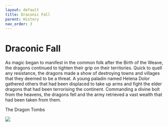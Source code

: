 ```yaml
---
layout: default
title: Draconic Fall
parent: History
nav_order: 3
---
```


# Draconic Fall

As magic began to manifest in the common folk after the Birth of the Weave, the dragons continued to tighten their grip on their territories. Quick to quell any resistance, the dragons made a show of destroying towns and villages that they deemed to be a threat. A young paladin named Helena Dolor gathered others that had been displaced to take up arms and fight the elder dragons that had been terrorising the continent. Commanding a divine bolt from the heavens, the dragons fell and the army retrieved a vast wealth that had been taken from them.

The Dragon Tombs

![](/doloria/img/doloria_tombs.png)